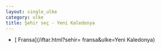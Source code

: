 ```yaml
---
layout: single_ulke
category: ulke
title: Şehir seç - Yeni Kaledonya
---
```

* [ Fransa](/iftar.html?sehir= fransa&ulke=Yeni Kaledonya)
